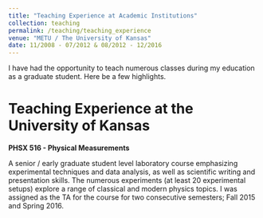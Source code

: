```yaml
---
title: "Teaching Experience at Academic Institutions"
collection: teaching
permalink: /teaching/teaching_experience
venue: "METU / The University of Kansas"
date: 11/2008 - 07/2012 & 08/2012 - 12/2016
---
```


I have had the opportunity to teach numerous classes during my education as a graduate student. Here be a few highlights. 


Teaching Experience at the University of Kansas
======

**PHSX 516 -  Physical Measurements** 

A senior / early graduate student level laboratory course emphasizing experimental techniques and data analysis, as well as scientific writing and presentation skills. The numerous experiments (at least 20 experimental setups) explore a range of classical and modern physics topics. I was assigned as the TA for the course for two consecutive semesters; Fall 2015 and Spring 2016.
